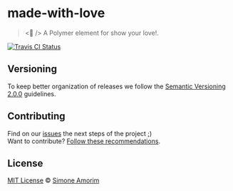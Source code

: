 # made-with-love

> <:purple_heart: /> A Polymer element for show your love!.

[![Travis CI Status](https://travis-ci.org/simoneas02/made-with-love.svg?branch=master)](https://travis-ci.org/simoneas02/made-with-love)

## Versioning

To keep better organization of releases we follow the [Semantic Versioning 2.0.0](http://semver.org/) guidelines.

## Contributing

Find on our [issues](https://github.com/simoneas02/made-with-love/issues/) the next steps of the project ;)
<br>
Want to contribute? [Follow these recommendations](https://https://github.com/simoneas02/made-with-love/issues/blob/master/CONTRIBUTING.md).

## License

[MIT License](https://github.com/simoneas02/made-with-love/blob/master/license.md) © [Simone Amorim](https://simoneas02.github.io)
